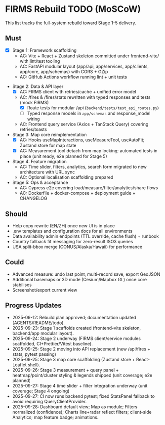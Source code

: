 # FIRMS Rebuild TODO (MoSCoW)

This list tracks the full-system rebuild toward Stage 1-5 delivery.

## Must
- [x] Stage 1: Framework scaffolding
  - AC: Vite + React + Zustand skeleton committed under frontend-vite/ with lint/test tooling
  - AC: FastAPI modular layout (app/api, app/services, app/clients, app/core, app/schemas) with CORS + GZip
  - AC: GitHub Actions workflow running lint + unit tests
- Stage 2: Data & API layer
  - [x] AC: FIRMS client with retries/cache + unified error model
  - AC: /fires & /fires/stats rewritten with typed responses and tests (mock FIRMS)
    - [x] Route tests for modular /api (`backend/tests/test_api_routes.py`)
    - [ ] Typed response models in `app/schemas` and response_model wiring
  - AC: Frontend query service (Axios + TanStack Query) covering retries/toasts
- Stage 3: Map core reimplementation
  - [x] AC: Hooks useMapInteractions, useMeasureTool, useAutoFit; Zustand store for map state
  - [x] AC: Measurement tool detach from map locking; automated tests in place (unit ready, e2e planned for Stage 5)
- Stage 4: Feature migration
  - AC: Time slider, filters, analytics, search form migrated to new architecture with URL sync
  - AC: Optional localisation scaffolding prepared
- Stage 5: Ops & acceptance
  - AC: Cypress e2e covering load/measure/filter/analytics/share flows
  - AC: Dockerfile + docker-compose + deployment guide + CHANGELOG

## Should
- Help copy rewrite (EN/ZH) once new UI is in place
- .env templates and configuration docs for all environments
- Data availability admin endpoints (TTL override, cache flush) + runbook
- Country fallback fit messaging for zero-result ISO3 queries
- USA split-bbox merge (CONUS/Alaska/Hawaii) for performance

## Could
- Advanced measure: undo last point, multi-record save, export GeoJSON
- Additional basemaps or 3D mode (Cesium/Mapbox GL) once core stabilises
- Screenshot/export current view

## Progress Updates
- 2025-09-12: Rebuild plan approved; documentation updated (AGENTS/README/todo).
- 2025-09-23: Stage 1 scaffolds created (frontend-vite skeleton, backend/app modular layout).
- 2025-09-24: Stage 2 underway (FIRMS client/service modules scaffolded, CI+Prettier/Vitest baseline).
- 2025-09-25: Stage 2 moving into API replacement (new /api/fires + stats, pytest passing)
- 2025-09-25: Stage 3 map core scaffolding (Zustand store + React-Leaflet shell).
- 2025-09-26: Stage 3 measurement + query panel + heatmap/point/cluster styling & legends shipped (unit coverage; e2e planned)
- 2025-09-27: Stage 4 time slider + filter integration underway (unit coverage; Stage 4 ongoing)
- 2025-09-27: CI now runs backend pytest; fixed StatsPanel fallback to avoid requiring QueryClientProvider.
- 2025-09-28: Dashboard default view; Map as module; Filters normalized (confidence); Charts line+radar reflect filters; client-side Analytics; map feature badge; animations.

